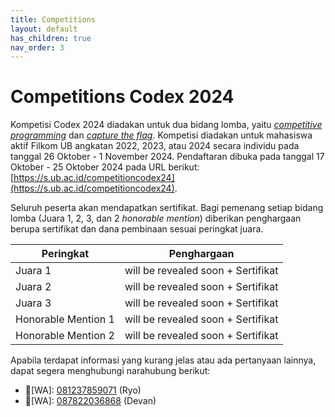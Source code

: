 ```yaml
---
title: Competitions
layout: default
has_children: true
nav_order: 3
---
```


# Competitions Codex 2024

Kompetisi Codex 2024 diadakan untuk dua bidang lomba, yaitu [_competitive programming_](./cp.html) dan [_capture the flag_](./ctf.html). Kompetisi diadakan untuk mahasiswa aktif Filkom UB angkatan 2022, 2023, atau 2024 secara individu pada tanggal 26 Oktober - 1 November 2024. Pendaftaran dibuka pada tanggal 17 Oktober - 25 Oktober 2024 pada URL berikut: [https://s.ub.ac.id/competitioncodex24](https://s.ub.ac.id/competitioncodex24).

Seluruh peserta akan mendapatkan sertifikat. Bagi pemenang setiap bidang lomba (Juara 1, 2, 3, dan 2 _honorable mention_) diberikan penghargaan berupa sertifikat dan dana pembinaan sesuai peringkat juara.


| Peringkat           | Penghargaan            |
|---------------------|------------------------|
| Juara 1             | will be revealed soon + Sertifikat |
| Juara 2             | will be revealed soon + Sertifikat |
| Juara 3             | will be revealed soon + Sertifikat |
| Honorable Mention 1 | will be revealed soon + Sertifikat  |
| Honorable Mention 2 | will be revealed soon + Sertifikat  |

Apabila terdapat informasi yang kurang jelas atau ada pertanyaan lainnya, dapat segera menghubungi narahubung berikut:

- 👤[WA]: [081237859071](https://wa.me/081237859071) (Ryo)
- 👤[WA]: [087822036868](https://wa.me/087822036868) (Devan)
